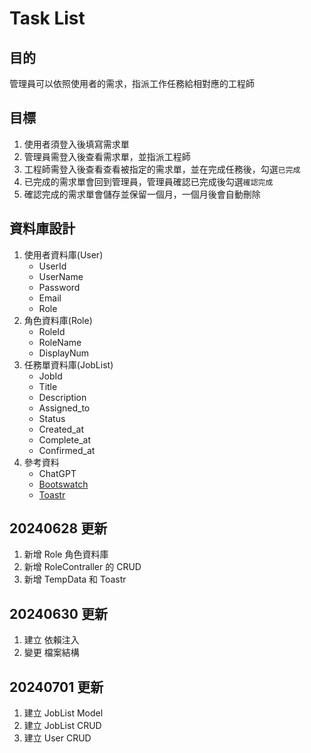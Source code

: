 # Task List   
## 目的   
管理員可以依照使用者的需求，指派工作任務給相對應的工程師   
## 目標   
1. 使用者須登入後填寫需求單   
2. 管理員需登入後查看需求單，並指派工程師   
3. 工程師需登入後查看查看被指定的需求單，並在完成任務後，勾選`已完成`    
4. 已完成的需求單會回到管理員，管理員確認已完成後勾選`確認完成`    
5. 確認完成的需求單會儲存並保留一個月，一個月後會自動刪除   
   
## 資料庫設計   
1. 使用者資料庫(User)   
    - UserId    
    - UserName   
    - Password   
    - Email   
    - Role   
2. 角色資料庫(Role)   
    - RoleId   
    - RoleName   
    - DisplayNum   
3. 任務單資料庫(JobList)   
    - JobId   
    - Title   
    - Description   
    - Assigned\_to   
    - Status   
    - Created\_at   
    - Complete\_at   
    - Confirmed\_at   
4. 參考資料   
    - ChatGPT   
    - [Bootswatch](https://bootswatch.com/)    
    - [Toastr](https://codeseven.github.io/toastr/)    
   
## 20240628 更新   
1. 新增 Role 角色資料庫   
2. 新增 RoleContraller 的 CRUD   
3. 新增 TempData 和 Toastr   
   
## 20240630 更新   
1. 建立 依賴注入   
2. 變更 檔案結構   
   
## 20240701 更新   
1. 建立 JobList Model   
2. 建立 JobList CRUD   
3. 建立 User CRUD   
